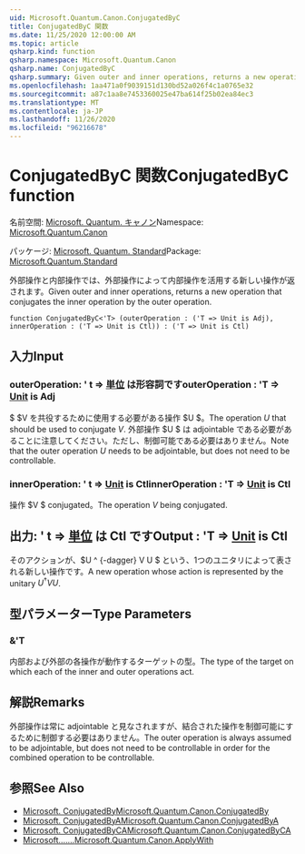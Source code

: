 ```yaml
---
uid: Microsoft.Quantum.Canon.ConjugatedByC
title: ConjugatedByC 関数
ms.date: 11/25/2020 12:00:00 AM
ms.topic: article
qsharp.kind: function
qsharp.namespace: Microsoft.Quantum.Canon
qsharp.name: ConjugatedByC
qsharp.summary: Given outer and inner operations, returns a new operation that conjugates the inner operation by the outer operation.
ms.openlocfilehash: 1aa471a0f9039151d130bd52a026f4c1a0765e32
ms.sourcegitcommit: a87c1aa8e7453360025e47ba614f25b02ea84ec3
ms.translationtype: MT
ms.contentlocale: ja-JP
ms.lasthandoff: 11/26/2020
ms.locfileid: "96216678"
---
```

# <a name="conjugatedbyc-function"></a><span data-ttu-id="12b43-102">ConjugatedByC 関数</span><span class="sxs-lookup"><span data-stu-id="12b43-102">ConjugatedByC function</span></span>

<span data-ttu-id="12b43-103">名前空間: [Microsoft. Quantum. キャノン](xref:Microsoft.Quantum.Canon)</span><span class="sxs-lookup"><span data-stu-id="12b43-103">Namespace: [Microsoft.Quantum.Canon](xref:Microsoft.Quantum.Canon)</span></span>

<span data-ttu-id="12b43-104">パッケージ: [Microsoft. Quantum. Standard](https://nuget.org/packages/Microsoft.Quantum.Standard)</span><span class="sxs-lookup"><span data-stu-id="12b43-104">Package: [Microsoft.Quantum.Standard](https://nuget.org/packages/Microsoft.Quantum.Standard)</span></span>


<span data-ttu-id="12b43-105">外部操作と内部操作では、外部操作によって内部操作を活用する新しい操作が返されます。</span><span class="sxs-lookup"><span data-stu-id="12b43-105">Given outer and inner operations, returns a new operation that conjugates the inner operation by the outer operation.</span></span>

```qsharp
function ConjugatedByC<'T> (outerOperation : ('T => Unit is Adj), innerOperation : ('T => Unit is Ctl)) : ('T => Unit is Ctl)
```


## <a name="input"></a><span data-ttu-id="12b43-106">入力</span><span class="sxs-lookup"><span data-stu-id="12b43-106">Input</span></span>

### <a name="outeroperation--t--unit--is-adj"></a><span data-ttu-id="12b43-107">outerOperation: ' t => [単位](xref:microsoft.quantum.lang-ref.unit)  は形容詞です</span><span class="sxs-lookup"><span data-stu-id="12b43-107">outerOperation : 'T => [Unit](xref:microsoft.quantum.lang-ref.unit)  is Adj</span></span>

<span data-ttu-id="12b43-108">$ $V を共役するために使用する必要がある操作 $U $。</span><span class="sxs-lookup"><span data-stu-id="12b43-108">The operation $U$ that should be used to conjugate $V$.</span></span> <span data-ttu-id="12b43-109">外部操作 $U $ は adjointable である必要があることに注意してください。ただし、制御可能である必要はありません。</span><span class="sxs-lookup"><span data-stu-id="12b43-109">Note that the outer operation $U$ needs to be adjointable, but does not need to be controllable.</span></span>


### <a name="inneroperation--t--unit--is-ctl"></a><span data-ttu-id="12b43-110">innerOperation: ' t => [Unit](xref:microsoft.quantum.lang-ref.unit)  is Ctl</span><span class="sxs-lookup"><span data-stu-id="12b43-110">innerOperation : 'T => [Unit](xref:microsoft.quantum.lang-ref.unit)  is Ctl</span></span>

<span data-ttu-id="12b43-111">操作 $V $ conjugated。</span><span class="sxs-lookup"><span data-stu-id="12b43-111">The operation $V$ being conjugated.</span></span>



## <a name="output--t--unit--is-ctl"></a><span data-ttu-id="12b43-112">出力: ' t => [単位](xref:microsoft.quantum.lang-ref.unit)  は Ctl です</span><span class="sxs-lookup"><span data-stu-id="12b43-112">Output : 'T => [Unit](xref:microsoft.quantum.lang-ref.unit)  is Ctl</span></span>

<span data-ttu-id="12b43-113">そのアクションが、$U ^ {-dagger} V U $ という、1つのユニタリによって表される新しい操作です。</span><span class="sxs-lookup"><span data-stu-id="12b43-113">A new operation whose action is represented by the unitary $U^{\dagger} V U$.</span></span>

## <a name="type-parameters"></a><span data-ttu-id="12b43-114">型パラメーター</span><span class="sxs-lookup"><span data-stu-id="12b43-114">Type Parameters</span></span>

### <a name="t"></a><span data-ttu-id="12b43-115">&</span><span class="sxs-lookup"><span data-stu-id="12b43-115">'T</span></span>

<span data-ttu-id="12b43-116">内部および外部の各操作が動作するターゲットの型。</span><span class="sxs-lookup"><span data-stu-id="12b43-116">The type of the target on which each of the inner and outer operations act.</span></span>

## <a name="remarks"></a><span data-ttu-id="12b43-117">解説</span><span class="sxs-lookup"><span data-stu-id="12b43-117">Remarks</span></span>

<span data-ttu-id="12b43-118">外部操作は常に adjointable と見なされますが、結合された操作を制御可能にするために制御する必要はありません。</span><span class="sxs-lookup"><span data-stu-id="12b43-118">The outer operation is always assumed to be adjointable, but does not need to be controllable in order for the combined operation to be controllable.</span></span>

## <a name="see-also"></a><span data-ttu-id="12b43-119">参照</span><span class="sxs-lookup"><span data-stu-id="12b43-119">See Also</span></span>

- [<span data-ttu-id="12b43-120">Microsoft. ConjugatedBy</span><span class="sxs-lookup"><span data-stu-id="12b43-120">Microsoft.Quantum.Canon.ConjugatedBy</span></span>](xref:Microsoft.Quantum.Canon.ConjugatedBy)
- [<span data-ttu-id="12b43-121">Microsoft. ConjugatedByA</span><span class="sxs-lookup"><span data-stu-id="12b43-121">Microsoft.Quantum.Canon.ConjugatedByA</span></span>](xref:Microsoft.Quantum.Canon.ConjugatedByA)
- [<span data-ttu-id="12b43-122">Microsoft. ConjugatedByCA</span><span class="sxs-lookup"><span data-stu-id="12b43-122">Microsoft.Quantum.Canon.ConjugatedByCA</span></span>](xref:Microsoft.Quantum.Canon.ConjugatedByCA)
- [<span data-ttu-id="12b43-123">Microsoft.......</span><span class="sxs-lookup"><span data-stu-id="12b43-123">Microsoft.Quantum.Canon.ApplyWith</span></span>](xref:Microsoft.Quantum.Canon.ApplyWith)